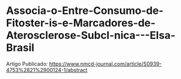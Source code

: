 # Associa-o-Entre-Consumo-de-Fitoster-is-e-Marcadores-de-Aterosclerose-Subcl-nica---Elsa-Brasil
Artigo Publicado:  https://www.nmcd-journal.com/article/S0939-4753%2821%2900124-1/abstract
